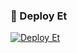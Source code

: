 ### 🚀 Deploy Et
[![Deploy Et](https://www.herokucdn.com/deploy/button.svg)](https://heroku.com/deploy?template=https://github.com/Theferid/BLACKMUSiQ)
